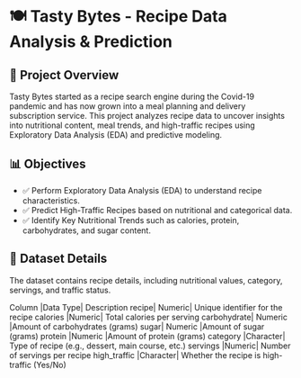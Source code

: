 # 🍽️ Tasty Bytes - Recipe Data Analysis & Prediction
## 📌 Project Overview
Tasty Bytes started as a recipe search engine during the Covid-19 pandemic and has now grown into a meal planning and delivery subscription service. This project analyzes recipe data to uncover insights into nutritional content, meal trends, and high-traffic recipes using Exploratory Data Analysis (EDA) and predictive modeling.

## 📊 Objectives
- ✅ Perform Exploratory Data Analysis (EDA) to understand recipe characteristics.
- ✅ Predict High-Traffic Recipes based on nutritional and categorical data.
- ✅ Identify Key Nutritional Trends such as calories, protein, carbohydrates, and sugar content.

##  📂 Dataset Details
The dataset contains recipe details, including nutritional values, category, servings, and traffic status.

Column	|Data Type|	Description
recipe|	Numeric|	Unique identifier for the recipe
calories	|Numeric|	Total calories per serving
carbohydrate|	Numeric	|Amount of carbohydrates (grams)
sugar|	Numeric	|Amount of sugar (grams)
protein	|Numeric	|Amount of protein (grams)
category	|Character|	Type of recipe (e.g., dessert, main course, etc.)
servings	|Numeric|	Number of servings per recipe
high_traffic	|Character|	Whether the recipe is high-traffic (Yes/No)
